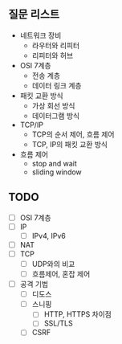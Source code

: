 ## 질문 리스트
- 네트워크 장비
    - 라우터와 리피터
    - 리피터와 허브
- OSI 7계층
    - 전송 계층
    - 데이터 링크 계층
- 패킷 교환 방식
    - 가상 회선 방식
    - 데이터그램 방식
- TCP/IP
    - TCP의 순서 제어, 흐름 제어
    - TCP, IP의 패킷 교환 방식
- 흐름 제어
    - stop and wait
    - sliding window

## TODO
- [ ] OSI 7계층
- [ ] IP
    - [ ] IPv4, IPv6
- [ ] NAT
- [ ] TCP
    - [ ] UDP와의 비교
    - [ ] 흐름제어, 혼잡 제어
- [ ] 공격 기법
    - [ ] 디도스
    - [ ] 스니핑
        - [ ] HTTP, HTTPS 차이점
        - [ ] SSL/TLS
    - [ ] CSRF